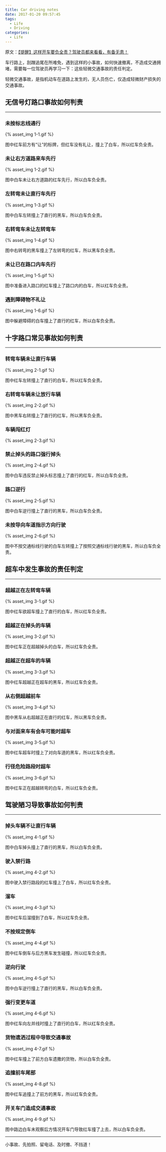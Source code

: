 ```yaml
---
title: Car driving notes
date: 2017-01-20 09:57:45
tags:
  - Life
  - Driving
categories:
  - Life
---
```


原文：[【提醒】这样开车要负全责？驾驶员都来看看，有备无患！](https://mp.weixin.qq.com/s?__biz=MjM5MjAxNDM4MA==&mid=2666148942&idx=2&sn=aa607d130716a030d813370639ba6ef0&chksm=bdb25d0d8ac5d41be4465d19cfbbeabd90c6c7c47082c52231dabeb4f7c3a129a84661f877a4&mpshare=1&scene=1&srcid=0114wQy2Pg44UYbkzmdj3SZl&pass_ticket=Gw%2F0mDXGPR%2FYXd%2FnAZ8GXtOjHclnOv7M%2BUIu9mHzrNBW3c0Zqxsre90WYoD8h3CO#rd)

车行路上，刮蹭追尾在所难免，遇到这样的小事故，如何快速撤离，不造成交通拥堵，需要每一位驾驶员再学习一下：这些轻微交通事故的责任判定。

轻微交通事故，是指机动车在道路上发生的，无人员伤亡，仅造成轻微财产损失的交通事故。

<!--more-->

## 无信号灯路口事故如何判责
---
### 未按标志线通行

{% asset_img 1-1.gif %}

图中红车前方有“让”的标牌，但红车没有礼让，撞上了白车，所以红车负全责。

### 未让右方道路来车先行

{% asset_img 1-2.gif %}

图中白车未让右方道路的红车先行，所以白车负全责。

### 左转弯未让直行车先行

{% asset_img 1-3.gif %}

图中白车左转撞上了直行的黑车，所以白车负全责。

### 右转弯车未让左转弯车

{% asset_img 1-4.gif %}

图中右转弯的黑车撞上了左转弯的红车，所以黑车负全责。

### 未让已在路口内车先行

{% asset_img 1-5.gif %}

图中准备进入路口的红车撞上了路口内的白车，所以红车负全责。

### 遇到障碍物不礼让

{% asset_img 1-6.gif %}

图中躲避障碍的白车撞上了直行的红车，所以白车负全责。

## 十字路口常见事故如何判责
---
### 转弯车辆未让直行车辆

{% asset_img 2-1.gif %}

图中红车左转撞上了直行的白车，所以红车负全责。

### 右转弯车辆未让放行车辆

{% asset_img 2-2.gif %}

图中黑车右转撞上了直行的红车，所以黑车负全责。

### 车辆闯红灯

{% asset_img 2-3.gif %}

### 禁止掉头的路口强行掉头

{% asset_img 2-4.gif %}

图中白车违反禁止掉头标志撞上了直行的红车，所以白车负全责。

### 路口逆行

{% asset_img 2-5.gif %}

图中白车逆行撞上了直行的黑车，所以白车负全责。

### 未按导向车道指示方向行驶

{% asset_img 2-6.gif %}

图中不按交通标线行驶的白车左转撞上了按照交通标线行驶的黑车，所以白车负全责。

## 超车中发生事故的责任判定
---
### 超越正在左转弯车辆

{% asset_img 3-1.gif %}

图中红车欲超车撞上了直行的白车，所以红车负全责。

### 超越正在掉头的车辆

{% asset_img 3-2.gif %}

图中红车正在超越掉头的白车，所以红车负全责。

### 超越正在超车的车辆

{% asset_img 3-3.gif %}

图中红车超越正在超车的黑车，所以红车负全责。

### 从右侧超越前车

{% asset_img 3-4.gif %}

图中黑车从右超越正在直行的红车，所以黑车负全责。

### 与对面来车有会车可能时超车

{% asset_img 3-5.gif %}

图中红车超车时撞上了对向车道的黑车，所以红车负全责。

### 行径危险路段时超车

{% asset_img 3-6.gif %}

图中红车正在超越转弯的白车，所以红车负全责。

## 驾驶陋习导致事故如何判责
---
### 掉头车辆不让直行车辆

{% asset_img 4-1.gif %}

图中白车掉头撞上了直行的黑车，所以白车负全责。

### 驶入禁行路

{% asset_img 4-2.gif %}

图中驶入禁行路段的红车撞上了白车，所以红车负全责。

### 溜车

{% asset_img 4-3.gif %}

图中红车后溜撞到了白车，所以红车负全责。

### 不按规定倒车

{% asset_img 4-4.gif %}

图中红车倒车与后方黑车发生碰撞，所以红车负全责。

### 逆向行驶

{% asset_img 4-5.gif %}

图中白车逆行撞上了直行的黑车，所以白车负全责。

### 强行变更车道

{% asset_img 4-6.gif %}

图中红车向左并线时撞上了直行的白车，所以红车负全责。

### 货物遗洒过程中导致交通事故

{% asset_img 4-7.gif %}

图中红车撞上了前方白车遗撒的货物，所以白车负全责。

### 追撞前车尾部

{% asset_img 4-8.gif %}

图中红车追撞上了前方的黑车，所以红车负全责。

### 开关车门造成交通事故

{% asset_img 4-9.gif %}

图中路边白车未观察后方情况开车门导致红车撞了上去，所以白车负全责。

---

小事故、先拍照、留电话、及时撤、不挡道！

